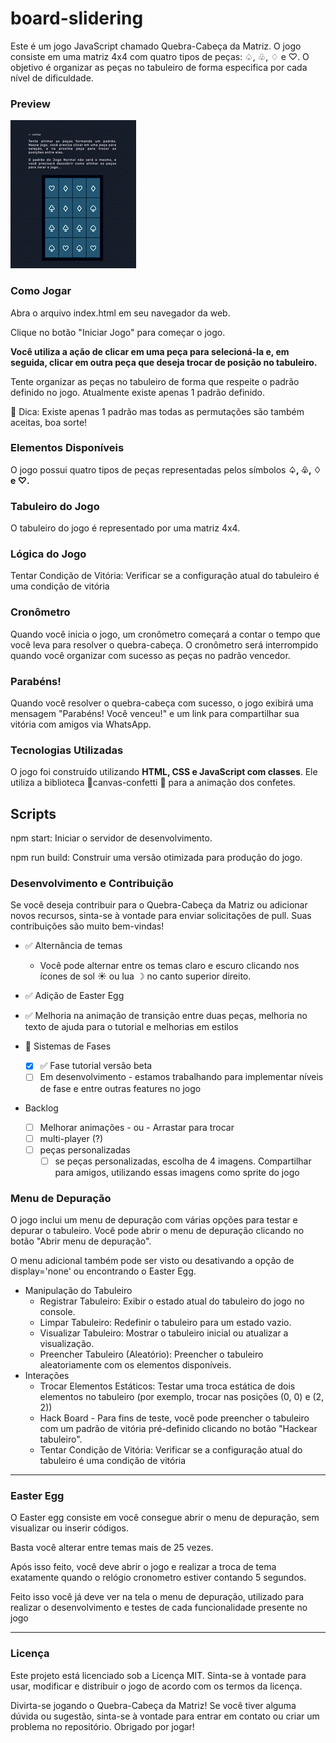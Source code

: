 # **board-slidering**

Este é um jogo JavaScript chamado Quebra-Cabeça da Matriz. O jogo consiste em uma matriz 4x4 com quatro tipos de peças: ♤, ♧, ♢ e ♡. O objetivo é organizar as peças no tabuleiro de forma especifica por cada nível de dificuldade.

### Preview

![the-slidering-board-game](https://github.com/iagokrt/board-slidering/blob/develop/the-slidering.gif)

### Como Jogar

Abra o arquivo index.html em seu navegador da web.

Clique no botão "Iniciar Jogo" para começar o jogo.

**Você utiliza a ação de clicar em uma peça para selecioná-la e, em seguida, clicar em outra peça que deseja trocar de posição no tabuleiro.**

Tente organizar as peças no tabuleiro de forma que respeite o padrão definido no jogo. Atualmente existe apenas 1 padrão definido. 

<aside>
🛴 Dica: Existe apenas 1 padrão mas todas as permutações são também aceitas, boa sorte!

</aside>

### Elementos Disponíveis

O jogo possui quatro tipos de peças representadas pelos símbolos **♤, ♧, ♢ e ♡.**

### Tabuleiro do Jogo

O tabuleiro do jogo é representado por uma matriz 4x4. 

### Lógica do Jogo

Tentar Condição de Vitória: Verificar se a configuração atual do tabuleiro é uma condição de vitória 

### Cronômetro

Quando você inicia o jogo, um cronômetro começará a contar o tempo que você leva para resolver o quebra-cabeça. O cronômetro será interrompido quando você organizar com sucesso as peças no padrão vencedor.

### Parabéns!

Quando você resolver o quebra-cabeça com sucesso, o jogo exibirá uma mensagem "Parabéns! Você venceu!" e um link para compartilhar sua vitória com amigos via WhatsApp.

### Tecnologias Utilizadas

O jogo foi construído utilizando **HTML, CSS e JavaScript com classes**. Ele utiliza a biblioteca 🎉canvas-confetti 🎉 para a animação dos confetes.

## Scripts

npm start: Iniciar o servidor de desenvolvimento.

npm run build: Construir uma versão otimizada para produção do jogo.

### Desenvolvimento e Contribuição

Se você deseja contribuir para o Quebra-Cabeça da Matriz ou adicionar novos recursos, sinta-se à vontade para enviar solicitações de pull. Suas contribuições são muito bem-vindas!

- ✅ Alternância de temas
    - Você pode alternar entre os temas claro e escuro clicando nos ícones de sol ☀ ou lua ☽ no canto superior direito.

- ✅ Adição de Easter Egg

- ✅ Melhoria na animação de transição entre duas peças, melhoria no texto de ajuda para o tutorial e melhorias em estilos

- 🚧 Sistemas de Fases
    - [x]  ✅ Fase tutorial versão beta
    - [ ]  Em desenvolvimento - estamos trabalhando para implementar níveis de fase e entre outras features no jogo
- Backlog
    - [ ]  Melhorar animações - ou - Arrastar para trocar
    - [ ]  multi-player (?)
    - [ ]  peças personalizadas
        - [ ]  se peças personalizadas, escolha de 4 imagens. Compartilhar para amigos, utilizando essas imagens como sprite do jogo

### Menu de Depuração

O jogo inclui um menu de depuração com várias opções para testar e depurar o tabuleiro. Você pode abrir o menu de depuração clicando no botão "Abrir menu de depuração".

O menu adicional também pode ser visto ou desativando a opção de display='none' ou encontrando o Easter Egg.

- Manipulação do Tabuleiro
    - Registrar Tabuleiro: Exibir o estado atual do tabuleiro do jogo no console.
    - Limpar Tabuleiro: Redefinir o tabuleiro para um estado vazio.
    - Visualizar Tabuleiro: Mostrar o tabuleiro inicial ou atualizar a visualização.
    - Preencher Tabuleiro (Aleatório): Preencher o tabuleiro aleatoriamente com os elementos disponíveis.
- Interações
    - Trocar Elementos Estáticos: Testar uma troca estática de dois elementos no tabuleiro (por exemplo, trocar nas posições (0, 0) e (2, 2))
    - Hack Board - Para fins de teste, você pode preencher o tabuleiro com um padrão de vitória pré-definido clicando no botão "Hackear tabuleiro".
    - Tentar Condição de Vitória: Verificar se a configuração atual do tabuleiro é uma condição de vitória

---

### Easter Egg

O Easter egg consiste em você consegue abrir o menu de depuração, sem visualizar ou inserir códigos.

Basta você alterar entre temas mais de 25 vezes.

Após isso feito, você deve abrir o jogo e realizar a troca de tema exatamente quando o relógio cronometro estiver contando 5 segundos.

Feito isso você já deve ver na tela o menu de depuração, utilizado para realizar o desenvolvimento e testes de cada funcionalidade presente no jogo

---


### Licença

Este projeto está licenciado sob a Licença MIT. Sinta-se à vontade para usar, modificar e distribuir o jogo de acordo com os termos da licença.

Divirta-se jogando o Quebra-Cabeça da Matriz! Se você tiver alguma dúvida ou sugestão, sinta-se à vontade para entrar em contato ou criar um problema no repositório. Obrigado por jogar!
